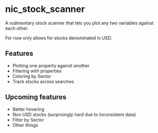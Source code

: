 # nic_stock_scanner
 
A rudimentary stock scanner that lets you plot any two variables against each other.

For now only allows for stocks denominated in USD.

## Features

- Plotting one property against another
- Filtering with properties
- Coloring by Sector
- Track stocks across searches

## Upcoming features
- Better hovering
- Non USD stocks (surprisingly hard due to inconsistent data)
- Filter by Sector
- Other things